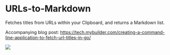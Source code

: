 # URLs-to-Markdown

Fetches titles from URLs within your Clipboard, and returns a Markdown list.

Accompanying blog post: https://tech.mybuilder.com/creating-a-command-line-application-to-fetch-url-titles-in-go/

![](https://tech.mybuilder.com/assets/images/posts/creating-a-command-line-application-to-fetch-url-titles-in-go/urls-to-md-darwin-amd64.gif)
